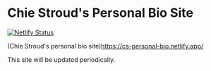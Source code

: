 # Chie Stroud's Personal Bio Site

[![Netlify Status](https://api.netlify.com/api/v1/badges/0ec471f0-f7cf-48d9-84f8-d36f392bc305/deploy-status)](https://app.netlify.com/sites/cs-personal-bio/deploys)

(Chie Stroud's personal bio site)https://cs-personal-bio.netlify.app/

This site will be updated periodically.
